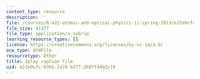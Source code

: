 ```yaml
---
content_type: resource
description: ''
file: /courses/8-422-atomic-and-optical-physics-ii-spring-2013/e22e0cfc93015a78b2772607f4492c19_D7APJXFJsbc.vtt
file_size: 41377
file_type: application/x-subrip
learning_resource_types: []
license: https://creativecommons.org/licenses/by-nc-sa/4.0/
ocw_type: OCWFile
resourcetype: Other
title: 3play caption file
uid: e22e0cfc-9301-5a78-b277-2607f4492c19
---
```

